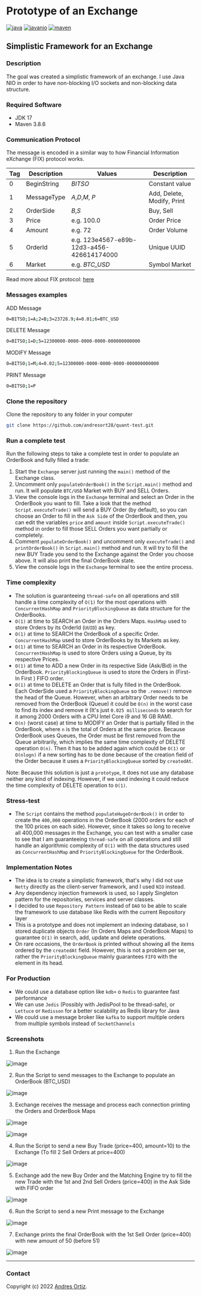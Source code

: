Prototype of an Exchange
========================
[![java](https://img.shields.io/badge/java-17-brightgreen)](https://github.com/andresort28/quant-test)
[![javanio](https://img.shields.io/badge/java-nio-blue)](https://github.com/andresort28/quant-test)
[![maven](https://img.shields.io/badge/maven-3.8.6-yellowgreen)](https://github.com/andresort28/quant-test)

Simplistic Framework for an Exchange
---

### Description
The goal was created a simplistic framework of an exchange. I use Java NIO in order to have non-blocking I/O sockets and non-blocking data structure.

### Required Software

* JDK 17
* Maven 3.8.6

### Communication Protocol

The message is encoded in a similar way to how Financial Information eXchange (FIX) protocol works.

Tag | Description | Values | Description
--- | --- | --- | ---
0 | BeginString | *BITSO* | Constant value
1 | MessageType | *A*,*D*,*M*, *P* | Add, Delete, Modify, Print
2 | OrderSide | *B*,*S* | Buy, Sell
3 | Price | e.g. 100.0 | Order Price
4 | Amount | e.g. 72 | Order Volume
5 | OrderId | e.g. 123e4567-e89b-12d3-a456-426614174000 | Unique UUID
6 | Market | e.g. *BTC_USD* | Symbol Market

Read more about FIX protocol: [here](https://www.fixtrading.org/what-is-fix/)

### Messages examples

ADD Message
```sh
0=BITSO;1=A;2=B;3=23728.9;4=0.01;6=BTC_USD
```

DELETE Message
```sh
0=BITSO;1=D;5=12300000-0000-0000-0000-000000000000
```

MODIFY Message
```sh
0=BITSO;1=M;4=0.02;5=12300000-0000-0000-0000-000000000000
```

PRINT Message
```sh
0=BITSO;1=P
```

### Clone the repository
Clone the repository to any folder in your computer
```sh
git clone https://github.com/andresort28/quant-test.git
```

### Run a complete test
Run the following steps to take a complete test in order to populate an OrderBook and fully filled a trade:

1. Start the `Exchange` server just running the `main()` method of the Exchange class.
2. Uncomment only `populateOrderBook()` in the `Script.main()` method and run. It will populate `BTC/USD` Market with BUY and SELL Orders.
3. View the console logs in the `Exchange` terminal and select an Order in the OrderBook you want to fill. Take a look that the method `Script.executeTrade()` will send a BUY Order (by default), so you can choose an Order to fill in the `Ask Side` of the OrderBook and then, you can edit the variables `price` and `amount` inside `Script.executeTrade()` method in order to fill those SELL Orders you want partially or completely.
4. Comment `populateOrderBook()` and uncomment only `executeTrade()` and `printOrderBook()` in `Script.main()` method and run. It will try to fill the new BUY Trade you send to the Exchange against the Order you choose above. It will also print the final OrderBook state.
5. View the console logs in the `Exchange` terminal to see the entire process.

### Time complexity
- The solution is guaranteeing `thread-safe` on all operations and still handle a time complexity of `O(1)` for the most operations with `ConcurrentHashMap` and `PriorityBlockingQueue` as data structure for the OrderBooks.
- `O(1)` at time to SEARCH an Order in the Orders Maps. `HashMap` used to store Orders by its OrderId (`UUID`) as key.
- `O(1)` at time to SEARCH the OrderBook of a specific Order. `ConcurrentHashMap` used to store OrderBooks by its Markets as key. 
- `O(1)` at time to SEARCH an Order in its respective OrderBook. `ConcurrentHashMap` is used to store Orders using a Queue, by its respective Prices.
- `O(1)` at time to ADD a new Order in its respective Side (Ask/Bid) in the OrderBook. `PriorityBlockingQueue` is used to store the Orders in (First-In First ) FIFO order.
- `O(1)` at time to DELETE an Order that is fully filled in the OrderBook. Each OrderSide used a `PriorityBlockingQueue` so the `.remove()` remove the head of the Queue. However, when an arbitrary Order needs to be removed from the OrderBook (Queue) it could be `O(n)` in the worst case to find its index and remove it (It's just `0.025 milliseconds` to search for it among 2000 Orders with a CPU Intel Core i9 and 16 GB RAM).
- `O(n)` (worst case) at time to MODIFY an Order that is partially filled in the OrderBook, where `n` is the total of Orders at the same price. Because OrderBook uses Queues, the Order must be first removed from the Queue arbitrarily, which implies the same time complexity of DELETE operation `O(n)`. Then it has to be added again which could be `O(1)` or `O(nlogn)` if a new sorting has to be done because of the creation field of the Order because it uses a `PriorityBlockingQueue` sorted by `createdAt`.

Note: Because this solution is just a `prototype`, it does not use any database neither any kind of indexing. However, if we used indexing it could reduce the time complexity of DELETE operation to `O(1)`.

### Stress-test
- The `Script` contains the method `populateHugeOrderBook()` in order to create the `400,000` operations in the OrderBook (2000 orders for each of the 100 prices on each side). However, since it takes so long to receive all 400,000 messages in the Exchange, you can test with a smaller case to see that I am guaranteeing `thread-safe` on all operations and still handle an algorithmic complexity of `O(1)` with the data structures used as `ConcurrentHashMap` and `PriorityBlockingQueue` for the OrderBook.

### Implementation Notes
- The idea is to create a simplistic framework, that's why I did not use `Netty` directly as the client-server framework, and I used `NIO` instead.
- Any dependency injection framework is used, so I apply Singleton pattern for the repositories, services and server classes.
- I decided to use `Repository Pattern` instead of `DAO` to be able to scale the framework to use database like Redis with the current Repository layer
- This is a prototype and does not implement an indexing database, so I stored duplicate objects `Order` (In Orders Maps and OrderBook Maps) to guarantee `O(1)` in search, add, update and delete operations.
- On rare occasions, the `OrderBook` is printed without showing all the items ordered by the `createdAt` field. However, this is not a problem per se, rather the `PriorityBlockingQueue` mainly guarantees `FIFO` with the element in its head.

### For Production 
- We could use a database option like `kdb+` o `Redis` to guarantee fast performance
- We can use `Jedis` (Possibly with JedisPool to be thread-safe), or `Lettuce` or `Redisson` for a better scalability as Redis library for Java
- We could use a message broker like `kafka` to support multiple orders from multiple symbols instead of `SocketChannels` 

### Screenshots

1. Run the Exchange

![image](https://user-images.githubusercontent.com/10570609/182946588-d88d2e2d-6cac-4cbb-80a5-2256313a4c29.png)

2. Run the Script to send messages to the Exchange to populate an OrderBook (BTC_USD)

![image](https://user-images.githubusercontent.com/10570609/182946880-30079f53-6aff-4aaf-a047-ebf7238e8680.png)

3. Exchange receives the message and process each connection printing the Orders and OrderBook Maps

![image](https://user-images.githubusercontent.com/10570609/182947902-78a49c84-bf25-4631-ae96-3d2759fc0b94.png)

![image](https://user-images.githubusercontent.com/10570609/182948049-c0a37a6b-3695-4dde-887c-c257685d8acf.png)

4. Run the Script to send a new Buy Trade (price=400, amount=10) to the Exchange (To fill 2 Sell Orders at price=400)

![image](https://user-images.githubusercontent.com/10570609/182948885-aa14c95e-d2ce-481c-80ba-01a84964ff76.png)

5. Exchange add the new Buy Order and the Matching Engine try to fill the new Trade with the 1st and 2nd Sell Orders (price=400) in the Ask Side with FIFO order

![image](https://user-images.githubusercontent.com/10570609/182949471-55a754a0-8e61-4e5f-81c6-6b15062d6096.png)

6. Run the Script to send a new Print message to the Exchange

![image](https://user-images.githubusercontent.com/10570609/182949108-eb252a14-d6c6-44b5-920f-bf71e544e5a9.png)

7. Exchange prints the final OrderBook with the 1st Sell Order (price=400) with new amount of 50 (before 51)

![image](https://user-images.githubusercontent.com/10570609/182949578-9e8b1457-981d-4607-8ca6-64e827b91d1b.png)

---

### Contact

Copyright (c) 2022 [Andres Ortiz](https://www.linkedin.com/in/andresortiz28).  
